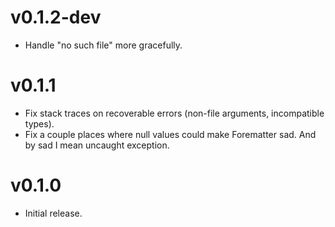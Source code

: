 # v0.1.2-dev

 * Handle "no such file" more gracefully.


# v0.1.1

 * Fix stack traces on recoverable errors (non-file arguments, incompatible types).
 * Fix a couple places where null values could make Forematter sad. And by sad I mean uncaught exception.


# v0.1.0

 * Initial release.